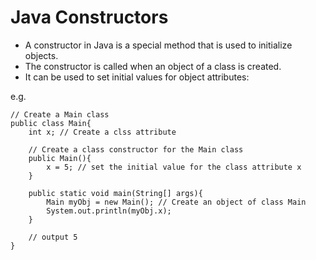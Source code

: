 # Java Constructors
* A constructor in Java is a special method that is used to initialize objects.
* The constructor is called when an object of a class is created.
* It can be used to set initial values for object attributes:

e.g. 
```
// Create a Main class
public class Main{
    int x; // Create a clss attribute
    
    // Create a class constructor for the Main class
    public Main(){
        x = 5; // set the initial value for the class attribute x
    }

    public static void main(String[] args){
        Main myObj = new Main(); // Create an object of class Main
        System.out.println(myObj.x);
    }

    // output 5
}
```
